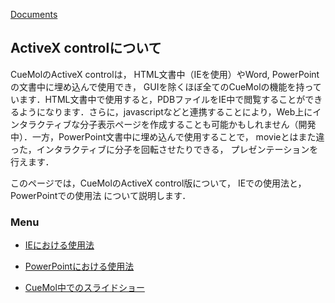 [Documents](../Documents)
## ActiveX controlについて

CueMolのActiveX controlは，
HTML文書中（IEを使用）やWord, PowerPointの文書中に埋め込んで使用でき，
GUIを除くほぼ全てのCueMolの機能を持っています．HTML文書中で使用すると，PDBファイルをIE中で閲覧することができるようになります．さらに，javascriptなどと連携することにより，Web上にインタラクティブな分子表示ページを作成することも可能かもしれません（開発中）．一方，PowerPoint文書中に埋め込んで使用することで，
movieとはまた違った，インタラクティブに分子を回転させたりできる，
プレゼンテーションを行えます．

このページでは，CueMolのActiveX control版について，
IEでの使用法と，
PowerPointでの使用法
について説明します．

### Menu


-  [IEにおける使用法](../Documents/ActiveX/IE)

-  [PowerPointにおける使用法](../Documents/ActiveX/PPT)

-  [CueMol中でのスライドショー](../Documents/ActiveX/SlideShow)
